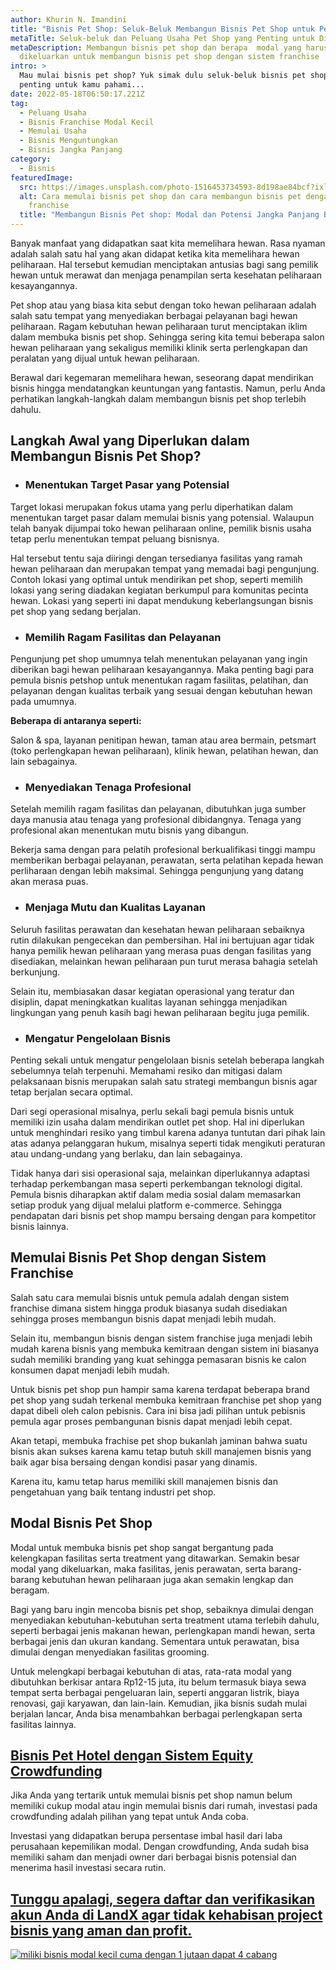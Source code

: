 ```yaml
---
author: Khurin N. Imandini
title: "Bisnis Pet Shop: Seluk-Beluk Membangun Bisnis Pet Shop untuk Pemula"
metaTitle: Seluk-beluk dan Peluang Usaha Pet Shop yang Penting untuk Dipahami
metaDescription: Membangun bisnis pet shop dan berapa  modal yang harus
  dikeluarkan untuk membangun bisnis pet shop dengan sistem franchise
intro: >
  Mau mulai bisnis pet shop? Yuk simak dulu seluk-beluk bisnis pet shop yang
  penting untuk kamu pahami... 
date: 2022-05-18T06:50:17.221Z
tag:
  - Peluang Usaha
  - Bisnis Franchise Modal Kecil
  - Memulai Usaha
  - Bisnis Menguntungkan
  - Bisnis Jangka Panjang
category:
  - Bisnis
featuredImage:
  src: https://images.unsplash.com/photo-1516453734593-8d198ae84bcf?ixlib=rb-1.2.1&ixid=MnwxMjA3fDB8MHxwaG90by1wYWdlfHx8fGVufDB8fHx8&auto=format&fit=crop&w=870&q=80
  alt: Cara memulai bisnis pet shop dan cara membangun bisnis pet dengan sistem
    franchise
  title: "Membangun Bisnis Pet shop: Modal dan Potensi Jangka Panjang Bisnis Pet Shop"
---
```

Banyak manfaat yang didapatkan saat kita memelihara hewan. Rasa nyaman adalah salah satu hal yang akan didapat ketika kita memelihara hewan peliharaan. Hal tersebut kemudian menciptakan antusias bagi sang pemilik hewan untuk merawat dan menjaga penampilan serta kesehatan peliharaan kesayangannya. 

Pet shop atau yang biasa kita sebut dengan toko hewan peliharaan adalah salah satu tempat yang menyediakan berbagai pelayanan bagi hewan peliharaan. Ragam kebutuhan hewan peliharaan turut menciptakan iklim dalam membuka bisnis pet shop. Sehingga sering kita temui beberapa salon hewan peliharaan yang sekaligus memiliki klinik serta perlengkapan dan peralatan yang dijual untuk hewan peliharaan. 

Berawal dari kegemaran memelihara hewan, seseorang dapat mendirikan bisnis hingga mendatangkan keuntungan yang fantastis. Namun, perlu Anda perhatikan langkah-langkah dalam membangun bisnis pet shop terlebih dahulu.

## Langkah Awal yang Diperlukan dalam Membangun Bisnis Pet Shop?

* ### Menentukan Target Pasar yang Potensial

Target lokasi merupakan fokus utama yang perlu diperhatikan dalam menentukan target pasar dalam memulai bisnis yang potensial. Walaupun telah banyak dijumpai toko hewan peliharaan online, pemilik bisnis usaha tetap perlu menentukan tempat peluang bisnisnya.

Hal tersebut tentu saja diiringi dengan tersedianya fasilitas yang ramah hewan peliharaan dan merupakan tempat yang memadai bagi pengunjung. Contoh lokasi yang optimal untuk mendirikan pet shop, seperti memilih lokasi yang sering diadakan kegiatan berkumpul para komunitas pecinta hewan. Lokasi yang seperti ini dapat mendukung keberlangsungan bisnis pet shop yang sedang berjalan.

* ### Memilih Ragam Fasilitas dan Pelayanan

Pengunjung pet shop umumnya telah menentukan pelayanan yang ingin diberikan bagi hewan peliharaan kesayangannya. Maka penting bagi para pemula bisnis petshop untuk menentukan ragam fasilitas, pelatihan, dan pelayanan dengan kualitas terbaik yang sesuai dengan kebutuhan hewan pada umumnya. 

**Beberapa di antaranya seperti:** 

Salon & spa, layanan penitipan hewan, taman atau area bermain, petsmart (toko perlengkapan hewan peliharaan), klinik hewan, pelatihan hewan, dan lain sebagainya.

* ### Menyediakan Tenaga Profesional

Setelah memilih ragam fasilitas dan pelayanan, dibutuhkan juga sumber daya manusia atau tenaga yang profesional dibidangnya. Tenaga yang profesional akan menentukan mutu bisnis yang dibangun. 

Bekerja sama dengan para pelatih profesional berkualifikasi tinggi mampu memberikan berbagai pelayanan, perawatan, serta pelatihan kepada hewan perliharaan dengan lebih maksimal. Sehingga pengunjung yang datang akan merasa puas.

* ### Menjaga Mutu dan Kualitas Layanan

Seluruh fasilitas perawatan dan kesehatan hewan peliharaan sebaiknya rutin dilakukan pengecekan dan pembersihan. Hal ini bertujuan agar tidak hanya pemilik hewan peliharaan yang merasa puas dengan fasilitas yang disediakan, melainkan hewan peliharaan pun turut merasa bahagia setelah berkunjung.

Selain itu, membiasakan dasar kegiatan operasional yang teratur dan disiplin, dapat meningkatkan kualitas layanan sehingga menjadikan lingkungan yang penuh kasih bagi hewan peliharaan begitu juga pemilik.

* ### Mengatur Pengelolaan Bisnis

Penting sekali untuk mengatur pengelolaan bisnis setelah beberapa langkah sebelumnya telah terpenuhi. Memahami resiko dan mitigasi dalam pelaksanaan bisnis merupakan salah satu strategi membangun bisnis agar tetap berjalan secara optimal. 

Dari segi operasional misalnya, perlu sekali bagi pemula bisnis untuk memiliki izin usaha dalam mendirikan outlet pet shop. Hal ini diperlukan untuk menghindari resiko yang timbul karena adanya tuntutan dari pihak lain atas adanya pelanggaran hukum, misalnya seperti tidak mengikuti peraturan atau undang-undang yang berlaku, dan lain sebagainya.

Tidak hanya dari sisi operasional saja, melainkan diperlukannya adaptasi terhadap perkembangan masa seperti perkembangan teknologi digital. Pemula bisnis diharapkan aktif dalam media sosial dalam memasarkan setiap produk yang dijual melalui platform e-commerce. Sehingga pendapatan dari bisnis pet shop mampu bersaing dengan para kompetitor bisnis lainnya.

## Memulai Bisnis Pet Shop dengan Sistem Franchise

Salah satu cara memulai bisnis untuk pemula adalah dengan sistem franchise dimana sistem hingga produk biasanya sudah disediakan sehingga proses membangun bisnis dapat menjadi lebih mudah. 

Selain itu, membangun bisnis dengan sistem franchise juga menjadi lebih mudah karena bisnis yang membuka kemitraan dengan sistem ini biasanya sudah memiliki branding yang kuat sehingga pemasaran bisnis ke calon konsumen dapat menjadi lebih mudah. 

Untuk bisnis pet shop pun hampir sama karena terdapat beberapa brand pet shop yang sudah terkenal membuka kemitraan franchise pet shop yang dapat dibeli oleh calon pebisnis. Cara ini bisa jadi pilihan untuk pebisnis pemula agar proses pembangunan bisnis dapat menjadi lebih cepat. 

Akan tetapi, membuka frachise pet shop bukanlah jaminan bahwa suatu bisnis akan sukses karena kamu tetap butuh skill manajemen bisnis yang baik agar bisa bersaing dengan kondisi pasar yang dinamis. 

Karena itu, kamu tetap harus memiliki skill manajemen bisnis dan pengetahuan yang baik tentang industri pet shop.

## Modal Bisnis Pet Shop

Modal untuk membuka bisnis pet shop sangat bergantung pada kelengkapan fasilitas serta treatment yang ditawarkan. Semakin besar modal yang dikeluarkan, maka fasilitas, jenis perawatan, serta barang-barang kebutuhan hewan peliharaan juga akan semakin lengkap dan beragam.

Bagi yang baru ingin mencoba bisnis pet shop, sebaiknya dimulai dengan menyediakan kebutuhan-kebutuhan serta treatment utama terlebih dahulu, seperti berbagai jenis makanan hewan, perlengkapan mandi hewan, serta berbagai jenis dan ukuran kandang. Sementara untuk perawatan, bisa dimulai dengan menyediakan fasilitas grooming. 

Untuk melengkapi berbagai kebutuhan di atas, rata-rata modal yang dibutuhkan berkisar antara Rp12-15 juta, itu belum termasuk biaya sewa tempat serta berbagai pengeluaran lain, seperti anggaran listrik, biaya renovasi, gaji karyawan, dan lain-lain. Kemudian, jika bisnis sudah mulai berjalan lancar, Anda bisa menambahkan berbagai perlengkapan serta fasilitas lainnya.

## [Bisnis Pet Hotel dengan Sistem Equity Crowdfunding](https://landx.id/project/?utm_source=Blog&utm_medium=organic+keyword&utm_campaign=blog&utm_id=Blog)

Jika Anda yang tertarik untuk memulai bisnis pet shop namun belum memiliki cukup modal atau ingin memulai bisnis dari rumah, investasi pada crowdfunding adalah pilihan yang tepat untuk Anda coba. 

Investasi yang didapatkan berupa persentase imbal hasil dari laba perusahaan kepemilikan modal. Dengan crowdfunding, Anda sudah bisa memiliki saham dan menjadi owner dari berbagai bisnis potensial dan menerima hasil investasi secara rutin.

## [Tunggu apalagi, segera daftar dan verifikasikan akun Anda di LandX agar tidak kehabisan project bisnis yang aman dan profit.](https://landx.id/project/?utm_source=Blog&utm_medium=organic+keyword&utm_campaign=blog&utm_id=Blog)

[![miliki bisnis modal kecil cuma dengan 1 jutaan dapat 4 cabang ](https://accountgram-production.sfo2.cdn.digitaloceanspaces.com/landx_ghost/2021/11/jadi-owner-bisnis-hanya-1-jutaan-dengan-cuan-yang-sangat-menjanjikan.png)](https://landx.id/project/?utm_source=Blog&utm_medium=organic+keyword&utm_campaign=blog&utm_id=Blog)